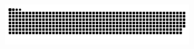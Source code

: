 <picture>
  <source media="(prefers-color-scheme: dark)" srcset="https://raw.githubusercontent.com/raetselhaftesKEN/raetselhaftesKEN/output/github-contribution-grid-snake-dark.svg" />
  <source media="(prefers-color-scheme: light)" srcset="https://raw.githubusercontent.com/raetselhaftesKEN/raetselhaftesKEN/output/github-contribution-grid-snake.svg" />
  <img alt="github-snake" src="https://raw.githubusercontent.com/raetselhaftesKEN/raetselhaftesKEN/output/github-contribution-grid-snake.svg" />
</picture>


